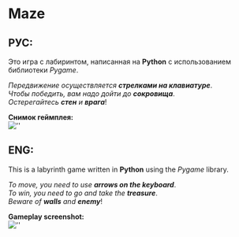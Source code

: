 # Maze
## РУС:
Это игра с лабиринтом, написанная на **Python** с использованием библиотеки _Pygame_.<br>

_Передвижение осуществляется **стрелками на клавиатуре**_.<br>
_Чтобы победить, вам надо дойти до **сокровища**_.<br>
_Остерегайтесь **стен** и **врага**_!<br>

**Снимок геймплея:**<br>
![''](https://i.ibb.co/gzDN3Jf/8f73d8ab-0d66-4e1c-84c1-70a8f1bb5e3d.jpg)
## ENG:
This is a labyrinth game written in **Python** using the _Pygame_ library.<br>

_To move, you need to use **arrows on the keyboard**_.<br>
_To win, you need to go and take the **treasure**_.<br>
_Beware of **walls** and **enemy**_!<br>

**Gameplay screenshot:**<br>
![''](https://i.ibb.co/gzDN3Jf/8f73d8ab-0d66-4e1c-84c1-70a8f1bb5e3d.jpg)
